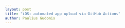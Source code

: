 ```yaml
---
layout: post
title: "iOS: automated app upload via GitHub Actions"
author: Paulius Gudonis
---
```



